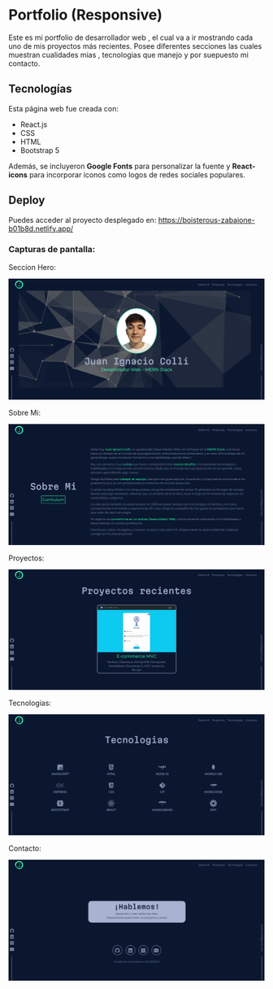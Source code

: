 # Portfolio (Responsive)

Este es mi portfolio de desarrollador web , el cual va a ir mostrando cada uno de mis proyectos más recientes.
Posee diferentes secciones las cuales muestran cualidades mias , tecnologias que manejo y por suepuesto mi contacto.

## Tecnologías

Esta página web fue creada con:

* React.js
* CSS
* HTML
* Bootstrap 5

Además, se incluyeron **Google Fonts** para personalizar la fuente y **React-icons** para incorporar íconos como logos de redes sociales populares. 

## Deploy

Puedes acceder al proyecto desplegado en: https://boisterous-zabaione-b01b8d.netlify.app/

### Capturas de pantalla:

Seccion Hero:

![Primera parte de la página web](src/assets/readme/Hero-captura.png)

Sobre Mi:

![Sobre Mi](src/assets/readme/SobreMi-captura.png)

Proyectos:

![Proyectos](src/assets/readme/Proyectos-captura.png)

Tecnologias:

![Tecnologias](src/assets/readme/Tecnologias-captura.png)

Contacto:

![Contacto](src/assets/readme/Contacto-captura.png)